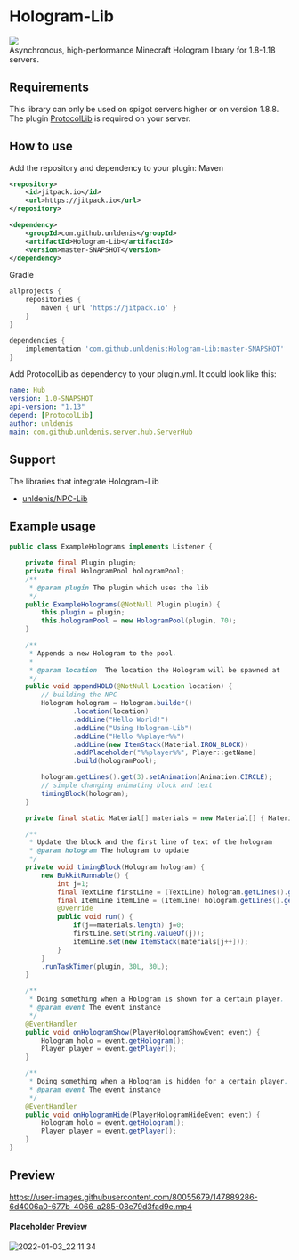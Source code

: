 # Hologram-Lib
[![](https://jitpack.io/v/unldenis/Hologram-Lib.svg)](https://jitpack.io/#unldenis/Hologram-Lib) <br>
Asynchronous, high-performance Minecraft Hologram library for 1.8-1.18 servers.
## Requirements
This library can only be used on spigot servers higher or on version 1.8.8. The plugin <a href="https://www.spigotmc.org/resources/protocollib.1997/">ProtocolLib</a> is required on your server.
## How to use
Add the repository and dependency to your plugin:
Maven
```xml
<repository>
    <id>jitpack.io</id>
    <url>https://jitpack.io</url>
</repository>

<dependency>
    <groupId>com.github.unldenis</groupId>
    <artifactId>Hologram-Lib</artifactId>
    <version>master-SNAPSHOT</version>
</dependency>
```
Gradle
```gradle
allprojects {
    repositories {
        maven { url 'https://jitpack.io' }
    }
}

dependencies {
    implementation 'com.github.unldenis:Hologram-Lib:master-SNAPSHOT'
}
```
Add ProtocolLib as dependency to your plugin.yml. It could look like this:
```yml
name: Hub
version: 1.0-SNAPSHOT
api-version: "1.13"
depend: [ProtocolLib]
author: unldenis
main: com.github.unldenis.server.hub.ServerHub
```
## Support
The libraries that integrate Hologram-Lib
- <a href="https://github.com/unldenis/NPC-Lib/tree/hologramlib-integration">unldenis/NPC-Lib</a>
## Example usage
```java
public class ExampleHolograms implements Listener {

    private final Plugin plugin;
    private final HologramPool hologramPool;
    /**
     * @param plugin The plugin which uses the lib
     */
    public ExampleHolograms(@NotNull Plugin plugin) {
        this.plugin = plugin;
        this.hologramPool = new HologramPool(plugin, 70);
    }

    /**
     * Appends a new Hologram to the pool.
     *
     * @param location  The location the Hologram will be spawned at
     */
    public void appendHOLO(@NotNull Location location) {
        // building the NPC
        Hologram hologram = Hologram.builder()
                .location(location)
                .addLine("Hello World!")
                .addLine("Using Hologram-Lib")
                .addLine("Hello %%player%%")
                .addLine(new ItemStack(Material.IRON_BLOCK))
                .addPlaceholder("%%player%%", Player::getName)
                .build(hologramPool);

        hologram.getLines().get(3).setAnimation(Animation.CIRCLE);
        // simple changing animating block and text
        timingBlock(hologram);
    }

    private final static Material[] materials = new Material[] { Material.IRON_BLOCK, Material.GOLD_BLOCK, Material.DIAMOND_BLOCK, Material.EMERALD_BLOCK};

    /**
     * Update the block and the first line of text of the hologram
     * @param hologram The hologram to update
     */
    private void timingBlock(Hologram hologram) {
        new BukkitRunnable() {
            int j=1;
            final TextLine firstLine = (TextLine) hologram.getLines().get(0);
            final ItemLine itemLine = (ItemLine) hologram.getLines().get(3);
            @Override
            public void run() {
                if(j==materials.length) j=0;
                firstLine.set(String.valueOf(j));
                itemLine.set(new ItemStack(materials[j++]));
            }
        }
        .runTaskTimer(plugin, 30L, 30L);
    }

    /**
     * Doing something when a Hologram is shown for a certain player.
     * @param event The event instance
     */
    @EventHandler
    public void onHologramShow(PlayerHologramShowEvent event) {
        Hologram holo = event.getHologram();
        Player player = event.getPlayer();
    }

    /**
     * Doing something when a Hologram is hidden for a certain player.
     * @param event The event instance
     */
    @EventHandler
    public void onHologramHide(PlayerHologramHideEvent event) {
        Hologram holo = event.getHologram();
        Player player = event.getPlayer();
    }
}
```
## Preview
https://user-images.githubusercontent.com/80055679/147889286-6d4006a0-677b-4066-a285-08e79d3fad9e.mp4
#### Placeholder Preview
![2022-01-03_22 11 34](https://user-images.githubusercontent.com/80055679/147980899-fa7b8172-b0d8-4ab6-9eab-d33e9323fb63.png)
